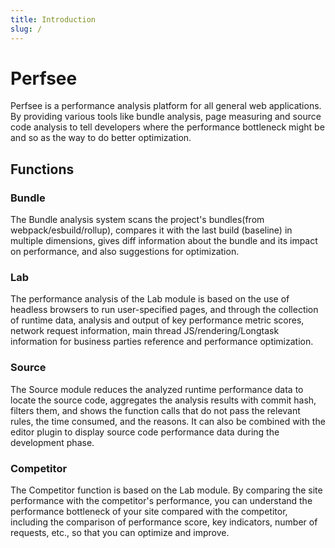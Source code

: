 ```yaml
---
title: Introduction
slug: /
---
```


# Perfsee

Perfsee is a performance analysis platform for all general web applications. By providing various tools like bundle analysis, page measuring and source code analysis to tell developers where the performance bottleneck might be and so as the way to do better optimization.

## Functions

### Bundle

The Bundle analysis system scans the project's bundles(from webpack/esbuild/rollup), compares it with the last build (baseline) in multiple dimensions, gives diff information about the bundle and its impact on performance, and also suggestions for optimization.

### Lab

The performance analysis of the Lab module is based on the use of headless browsers to run user-specified pages, and through the collection of runtime data, analysis and output of key performance metric scores, network request information, main thread JS/rendering/Longtask information for business parties reference and performance optimization.

### Source

The Source module reduces the analyzed runtime performance data to locate the source code, aggregates the analysis results with commit hash, filters them, and shows the function calls that do not pass the relevant rules, the time consumed, and the reasons. It can also be combined with the editor plugin to display source code performance data during the development phase.

### Competitor

The Competitor function is based on the Lab module. By comparing the site performance with the competitor's performance, you can understand the performance bottleneck of your site compared with the competitor, including the comparison of performance score, key indicators, number of requests, etc., so that you can optimize and improve.
